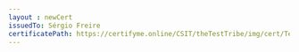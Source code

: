 ```yaml
--- 
layout : newCert 
issuedTo: Sérgio Freire
certificatePath: https://certifyme.online/CSIT/theTestTribe/img/cert/TestFlix/SérgioFreire_92db0.png
--- 
```

